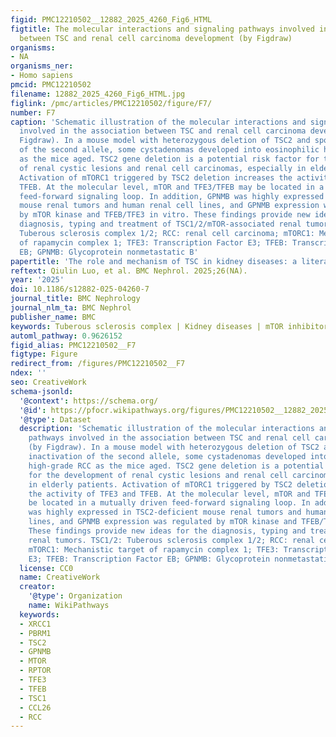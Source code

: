 ```yaml
---
figid: PMC12210502__12882_2025_4260_Fig6_HTML
figtitle: The molecular interactions and signaling pathways involved in the association
  between TSC and renal cell carcinoma development (by Figdraw)
organisms:
- NA
organisms_ner:
- Homo sapiens
pmcid: PMC12210502
filename: 12882_2025_4260_Fig6_HTML.jpg
figlink: /pmc/articles/PMC12210502/figure/F7/
number: F7
caption: 'Schematic illustration of the molecular interactions and signaling pathways
  involved in the association between TSC and renal cell carcinoma development (by
  Figdraw). In a mouse model with heterozygous deletion of TSC2 and spontaneous inactivation
  of the second allele, some cystadenomas developed into eosinophilic high-grade RCC
  as the mice aged. TSC2 gene deletion is a potential risk factor for the development
  of renal cystic lesions and renal cell carcinomas, especially in elderly patients.
  Activation of mTORC1 triggered by TSC2 deletion increases the activity of TFE3 and
  TFEB. At the molecular level, mTOR and TFE3/TFEB may be located in a mutually driven
  feed-forward signaling loop. In addition, GPNMB was highly expressed in TSC2-deficient
  mouse renal tumors and human renal cell lines, and GPNMB expression was regulated
  by mTOR kinase and TFEB/TFE3 in vitro. These findings provide new ideas for the
  diagnosis, typing and treatment of TSC1/2/mTOR-associated renal tumors. TSC1/2:
  Tuberous sclerosis complex 1/2; RCC: renal cell carcinoma; mTORC1: Mechanistic target
  of rapamycin complex 1; TFE3: Transcription Factor E3; TFEB: Transcription Factor
  EB; GPNMB: Glycoprotein nonmetastatic B'
papertitle: 'The role and mechanism of TSC in kidney diseases: a literature review'
reftext: Qiulin Luo, et al. BMC Nephrol. 2025;26(NA).
year: '2025'
doi: 10.1186/s12882-025-04260-7
journal_title: BMC Nephrology
journal_nlm_ta: BMC Nephrol
publisher_name: BMC
keywords: Tuberous sclerosis complex | Kidney diseases | mTOR inhibitors | Immunotherapeutic
automl_pathway: 0.9626152
figid_alias: PMC12210502__F7
figtype: Figure
redirect_from: /figures/PMC12210502__F7
ndex: ''
seo: CreativeWork
schema-jsonld:
  '@context': https://schema.org/
  '@id': https://pfocr.wikipathways.org/figures/PMC12210502__12882_2025_4260_Fig6_HTML.html
  '@type': Dataset
  description: 'Schematic illustration of the molecular interactions and signaling
    pathways involved in the association between TSC and renal cell carcinoma development
    (by Figdraw). In a mouse model with heterozygous deletion of TSC2 and spontaneous
    inactivation of the second allele, some cystadenomas developed into eosinophilic
    high-grade RCC as the mice aged. TSC2 gene deletion is a potential risk factor
    for the development of renal cystic lesions and renal cell carcinomas, especially
    in elderly patients. Activation of mTORC1 triggered by TSC2 deletion increases
    the activity of TFE3 and TFEB. At the molecular level, mTOR and TFE3/TFEB may
    be located in a mutually driven feed-forward signaling loop. In addition, GPNMB
    was highly expressed in TSC2-deficient mouse renal tumors and human renal cell
    lines, and GPNMB expression was regulated by mTOR kinase and TFEB/TFE3 in vitro.
    These findings provide new ideas for the diagnosis, typing and treatment of TSC1/2/mTOR-associated
    renal tumors. TSC1/2: Tuberous sclerosis complex 1/2; RCC: renal cell carcinoma;
    mTORC1: Mechanistic target of rapamycin complex 1; TFE3: Transcription Factor
    E3; TFEB: Transcription Factor EB; GPNMB: Glycoprotein nonmetastatic B'
  license: CC0
  name: CreativeWork
  creator:
    '@type': Organization
    name: WikiPathways
  keywords:
  - XRCC1
  - PBRM1
  - TSC2
  - GPNMB
  - MTOR
  - RPTOR
  - TFE3
  - TFEB
  - TSC1
  - CCL26
  - RCC
---
```

